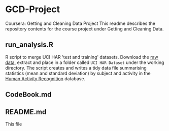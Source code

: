 GCD-Project
==========

Coursera: Getting and Cleaning Data Project
This readme describes the repository contents for the course project under Getting and Cleaning Data. 

run_analysis.R
--------------
R script to merge UCI HAR 'test and training' datasets. Download the [raw data](https://d396qusza40orc.cloudfront.net/getdata%2Fprojectfiles%2FUCI%20HAR%20Dataset.zip), extract and place in a folder called ```UCI HAR Dataset``` under the working directory. The script creates and writes a tidy data file summarising statistics (mean and standard deviation) by subject and activity in the [Human Activity Recognition](http://archive.ics.uci.edu/ml/datasets/Human+Activity+Recognition+Using+Smartphones) database.

CodeBook.md
-----------

README.md
---------
This file




